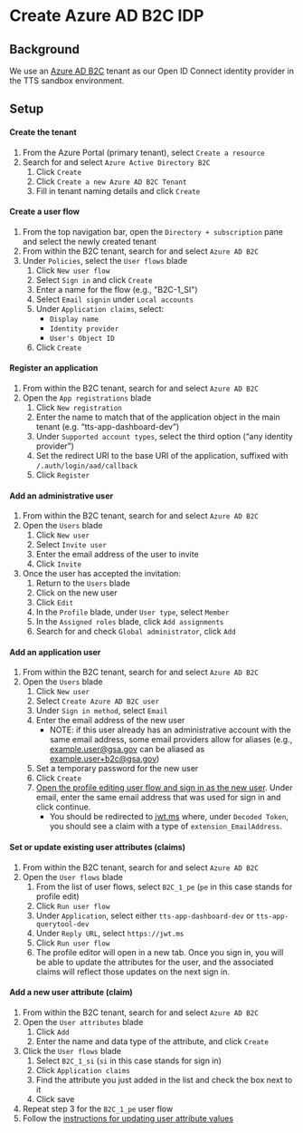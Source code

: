 # Create Azure AD B2C IDP

## Background
We use an [Azure AD B2C](https://docs.microsoft.com/en-us/azure/active-directory-b2c/overview) tenant as our Open ID Connect identity provider in the TTS sandbox environment.

## Setup

#### Create the tenant
1. From the Azure Portal (primary tenant), select `Create a resource`
2. Search for and select `Azure Active Directory B2C`
   1. Click `Create`
   2. Click `Create a new Azure AD B2C Tenant`
   3. Fill in tenant naming details and click `Create`

#### Create a user flow
1. From the top navigation bar, open the `Directory + subscription` pane and select the newly created tenant
2. From within the B2C tenant, search for and select `Azure AD B2C`
3. Under `Policies`, select the `User flows` blade
   1. Click `New user flow`
   2. Select `Sign in` and click `Create`
   3. Enter a name for the flow (e.g., "B2C-1_SI")
   4. Select `Email signin` under `Local accounts`
   5. Under `Application claims`, select:
      - `Display name`
      - `Identity provider`
      - `User's Object ID`
   1. Click `Create`
   
#### Register an application
1. From within the B2C tenant, search for and select `Azure AD B2C`
2. Open the `App registrations` blade
    1. Click `New registration`
    2. Enter the name to match that of the application object in the main tenant (e.g. “tts-app-dashboard-dev”)
    3. Under `Supported account types`, select the third option (“any identity provider”)
    4. Set the redirect URI to the base URI of the application, suffixed with `/.auth/login/aad/callback`
    4. Click `Register`

#### Add an administrative user
1. From within the B2C tenant, search for and select `Azure AD B2C`
2. Open the `Users` blade
   1. Click `New user`
   2. Select `Invite user`
   3. Enter the email address of the user to invite
   4. Click `Invite`
3. Once the user has accepted the invitation:
   1. Return to the `Users` blade
   2. Click on the new user
   3. Click `Edit`
   4. In the `Profile` blade, under `User type`, select `Member`
   5. In the `Assigned roles` blade, click `Add assignments`
   6. Search for and check `Global administrator`, click `Add`

#### Add an application user
1. From within the B2C tenant, search for and select `Azure AD B2C`
2. Open the `Users` blade
   1. Click `New user`
   2. Select `Create Azure AD B2C user`
   3. Under `Sign in method`, select `Email`
   4. Enter the email address of the new user
      - NOTE: if this user already has an administrative account with the same email address, some email providers allow for aliases (e.g., example.user@gsa.gov can be aliased as example.user+b2c@gsa.gov)
   5. Set a temporary password for the new user
   6. Click `Create`
   7. [Open the profile editing user flow and sign in as the new user](https://ttsb2cdev.b2clogin.com/ttsb2cdev.onmicrosoft.com/oauth2/v2.0/authorize?p=B2C_1_pe&client_id=e7e769ad-e9bc-4c5f-8c3e-ebaf6cf9cacb&nonce=defaultNonce&redirect_uri=https%3A%2F%2Fjwt.ms&scope=openid&response_type=id_token&prompt=login). Under email, enter the same email address that was used for sign in and click continue.
      - You should be redirected to [jwt.ms](jwt.ms) where, under `Decoded Token`, you should see a claim with a type of `extension_EmailAddress`.

#### Set or update existing user attributes (claims)
1. From within the B2C tenant, search for and select `Azure AD B2C`
2. Open the `User flows` blade
   1. From the list of user flows, select `B2C_1_pe` (`pe` in this case stands for profile edit)
   2. Click `Run user flow`
   3. Under `Application`, select either `tts-app-dashboard-dev` or `tts-app-querytool-dev`
   4. Under `Reply URL`, select `https://jwt.ms`
   5. Click `Run user flow`
   6. The profile editor will open in a new tab. Once you sign in, you will be able to update the attributes for the user, and the associated claims will reflect those updates on the next sign in.

#### Add a new user attribute (claim)
1. From within the B2C tenant, search for and select `Azure AD B2C`
2. Open the `User attributes` blade
   1. Click `Add`
   2. Enter the name and data type of the attribute, and click `Create`
3. Click the `User flows` blade
   1. Select `B2C_1_si` (`si` in this case stands for sign in)
   2. Click `Application claims`
   3. Find the attribute you just added in the list and check the box next to it
   4. Click save
4. Repeat step 3 for the `B2C_1_pe` user flow
5. Follow the [instructions for updating user attribute values](#set-or-update-existing-user-attributes-claims)